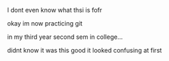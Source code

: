 I dont even know what thsi is fofr 

okay im now practicing git 

in my third year second sem in college...

didnt know it was this good it looked confusing at first 
